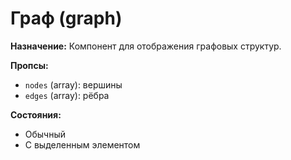 # Граф (graph)

**Назначение:**
Компонент для отображения графовых структур.

**Пропсы:**
- `nodes` (array): вершины
- `edges` (array): рёбра

**Состояния:**
- Обычный
- С выделенным элементом 